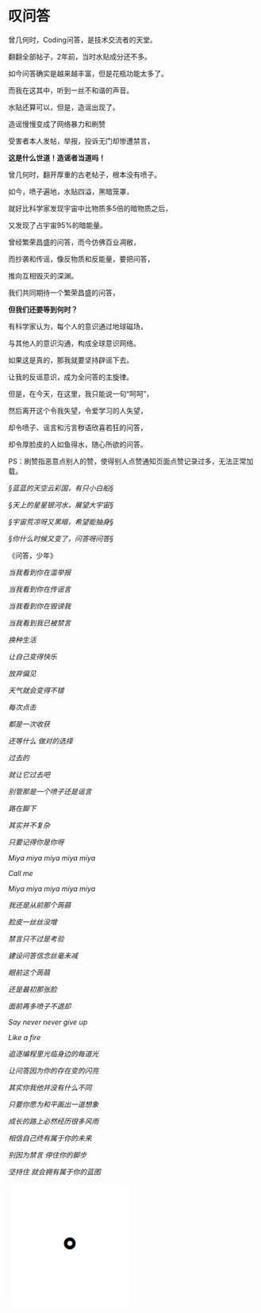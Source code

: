 # 叹问答

曾几何时，Coding问答，是技术交流者的天堂。

翻翻全部帖子，2年前，当时水贴成分还不多。

如今问答确实是越来越丰富，但是花瓶功能太多了。

而我在这其中，听到一丝不和谐的声音。

水贴还算可以，但是，造谣出现了。

造谣慢慢变成了网络暴力和刷赞

受害者本人发帖，举报，投诉无门却惨遭禁言，

**这是什么世道！造谣者当道吗！**

曾几何时，翻开厚重的古老帖子，根本没有喷子。

如今，喷子遍地，水贴四溢，黑暗笼罩，

就好比科学家发现宇宙中比物质多5倍的暗物质之后，

又发现了占宇宙95%的暗能量。

曾经繁荣昌盛的问答，而今仿佛百业凋敝，

而抄袭和传谣，像反物质和反能量，要把问答，

推向互相毁灭的深渊。

我们共同期待一个繁荣昌盛的问答，

**但我们还要等到何时？**

有科学家认为，每个人的意识通过地球磁场，

与其他人的意识沟通，构成全球意识网络。

如果这是真的，那我就要坚持辟谣下去。

让我的反谣意识，成为全问答的主旋律。

但是，在今天，在这里，我只能说一句“呵呵”，

然后离开这个令我失望，令爱学习的人失望，

却令喷子、谣言和污言秽语欣喜若狂的问答，

却令厚脸皮的人如鱼得水，随心所欲的问答。

PS：刷赞指恶意点别人的赞，使得别人点赞通知页面点赞记录过多，无法正常加载。

*§蓝蓝的天空云彩国，有只小白船§*

*§天上的星星银河水，展望大宇宙§*

*§宇宙荒凉呀又黑暗，希望能抽身§*

*§你什么时候又变了，问答呀问答§*

《问答，少年》

*当我看到你在滥举报*

*当我看到你在传谣言*

*当我看到你在毁谤我*

*当我看到我已被禁言*



*换种生活*

*让自己变得快乐*

*放弃偏见*

*天气就会变得不错*

*每次点击*

*都是一次收获*

*还等什么 做对的选择*

*过去的*

*就让它过去吧*

*别管那是一个喷子还是谣言*

*路在脚下*

*其实并不复杂*

*只要记得你是你呀*

*Miya miya miya miya miya*

*Call me*

*Miya miya miya miya miya*

*我还是从前那个蒟蒻*

*脸皮一丝丝没增*

*禁言只不过是考验*

*建设问答信念丝毫未减*

*眼前这个蒟蒻*

*还是最初那张脸*

*面前再多喷子不退却*

*Say never never give up*

*Like a fire*

*追逐编程里光临身边的每道光*

*让问答因为你的存在变的闪亮*

*其实你我他并没有什么不同*

*只要你愿为和平画出一道想象*

*成长的路上必然经历很多风雨*

*相信自己终有属于你的未来*

*别因为禁言 停住你的脚步*

*坚持住 就会拥有属于你的蓝图*

![句号](https://github.com/ds1302zs/codingwater/raw/master/故事与感悟/res/gone.png?raw=true)


